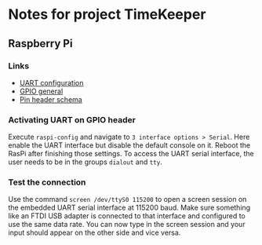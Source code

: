 # Notes for project TimeKeeper

## Raspberry Pi

### Links
- [UART configuration](https://www.raspberrypi.com/documentation/computers/configuration.html#configuring-uarts)
- [GPIO general](https://www.raspberrypi.com/documentation/computers/os.html#gpio-and-the-40-pin-header)
- [Pin header schema](https://www.raspberrypi.org/documentation/hardware/raspberrypi/schematics/rpi_SCH_3bplus_1p0_reduced.pdf)

### Activating UART on GPIO header
Execute `raspi-config` and navigate to `3 interface options > Serial`. Here enable the UART interface but disable the default console on it. Reboot the RasPi after finishing those settings. To access the UART serial interface, the user needs to be in the groups `dialout` and `tty`.

### Test the connection
Use the command `screen /dev/ttyS0 115200` to open a screen session on the embedded UART serial interface at 115200 baud. Make sure something like an FTDI USB adapter is connected to that interface and configured to use the same data rate. You can now type in the screen session and your input should appear on the other side and vice versa.
